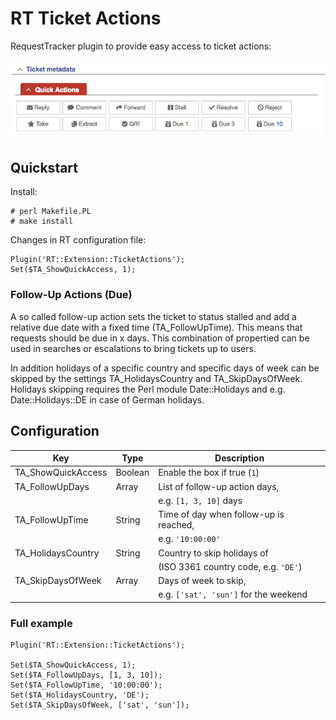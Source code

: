 # RT Ticket Actions

RequestTracker plugin to provide easy access to ticket actions:

![Image of Yaktocat](doc/quickaction-box.png)

## Quickstart

Install:

    # perl Makefile.PL
    # make install

Changes in RT configuration file:

    Plugin('RT::Extension::TicketActions');
    Set($TA_ShowQuickAccess, 1);

### Follow-Up Actions (Due)

A so called follow-up action sets the ticket to status stalled and add a
relative due date with a fixed time (TA_FollowUpTime). This means that requests
should be due in x days. This combination of propertied can be used in searches
or escalations to bring tickets up to users.

In addition holidays of a specific country and specific days of week can be
skipped by the settings TA\_HolidaysCountry and TA\_SkipDaysOfWeek.
Holidays skipping requires the Perl module Date::Holidays and e.g.
Date::Holidays::DE in case of German holidays.

## Configuration

| Key                 | Type    | Description                            |
|---------------------|---------|----------------------------------------|
| TA\_ShowQuickAccess | Boolean | Enable the box if true (`1`)           |
| TA\_FollowUpDays    | Array   | List of follow-up action days,         |
|                     |         | e.g. `[1, 3, 10]` days                 |
| TA\_FollowUpTime    | String  | Time of day when follow-up is reached, |
|                     |         | e.g. `'10:00:00'`                      |
| TA\_HolidaysCountry | String  | Country to skip holidays of            |
|                     |         | (ISO 3361 country code, e.g. `'DE'`)   |
| TA\_SkipDaysOfWeek  | Array   | Days of week to skip,                  |
|                     |         | e.g. `['sat', 'sun']` for the weekend  |

### Full example

    Plugin('RT::Extension::TicketActions');

    Set($TA_ShowQuickAccess, 1);
    Set($TA_FollowUpDays, [1, 3, 10]);
    Set($TA_FollowUpTime, '10:00:00');
    Set($TA_HolidaysCountry, 'DE');
    Set($TA_SkipDaysOfWeek, ['sat', 'sun']);
